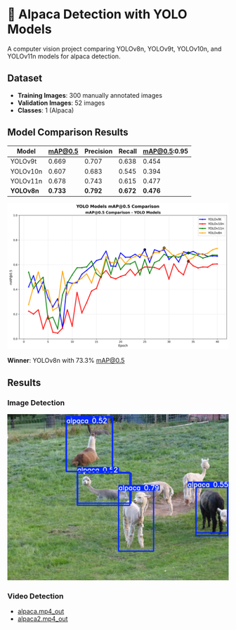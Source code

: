 # 🦙 Alpaca Detection with YOLO Models

A computer vision project comparing YOLOv8n, YOLOv9t, YOLOv10n, and YOLOv11n models for alpaca detection.

## Dataset
- **Training Images**: 300 manually annotated images
- **Validation Images**: 52 images
- **Classes**: 1 (Alpaca)

## Model Comparison Results

| Model        | mAP@0.5 | Precision | Recall | mAP@0.5:0.95 |
|--------------|---------|-----------|--------|--------------|
| YOLOv9t      | 0.669   | 0.707     | 0.638  | 0.454        |
| YOLOv10n     | 0.607   | 0.683     | 0.545  | 0.394        |
| YOLOv11n     | 0.678   | 0.743     | 0.615  | 0.477        |
| **YOLOv8n**  | **0.733** | **0.792** | **0.672** | **0.476** |

![Models Comparison Chart](models_comparison.png)

**Winner**: YOLOv8n with 73.3% mAP@0.5

## Results

### Image Detection
![Alpaca Detection Result](predicted_result.jpg)

### Video Detection
- [alpaca.mp4_out](https://github.com/ganessa037/object-detection-alpaca/raw/main/alpaca.mp4_out)
- [alpaca2.mp4_out](https://github.com/ganessa037/object-detection-alpaca/raw/main/alpaca2.mp4_out)



